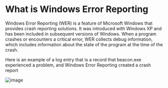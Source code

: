 # What is Windows Error Reporting

Windows Error Reporting (WER) is a feature of Microsoft Windows that provides crash reporting solutions. It was introduced with Windows XP and has been included in subsequent versions of Windows. When a program crashes or encounters a critical error, WER collects debug information, which includes information about the state of the program at the time of the crash.

Here is an example of a log entry that is a record that beacon.exe experienced a problem, and Windows Error Reporting created a crash report 

![image](https://github.com/DebugPrivilege/InsightEngineering/assets/63166600/ed3d1d98-acef-4d30-a7b5-522a78a0b812)

